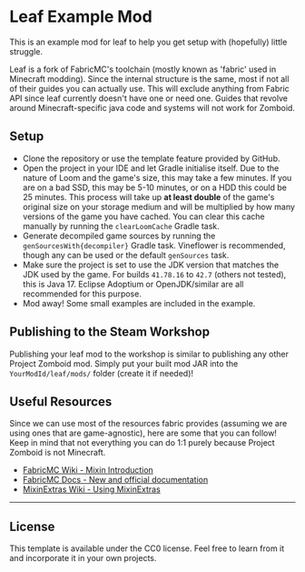 # Leaf Example Mod

This is an example mod for leaf to help you get setup with (hopefully) little struggle.

Leaf is a fork of FabricMC's toolchain (mostly known as 'fabric' used in Minecraft modding).
Since the internal structure is the same, most if not all of their guides you can actually use.
This will exclude anything from Fabric API since leaf currently doesn't have one or need one.
Guides that revolve around Minecraft-specific java code and systems will not work for Zomboid.

## Setup

- Clone the repository or use the template feature provided by GitHub.
- Open the project in your IDE and let Gradle initialise itself.
  Due to the nature of Loom and the game's size, this may take a few minutes.
  If you are on a bad SSD, this may be 5-10 minutes, or on a HDD this could be 25 minutes.
  This process will take up **at least double** of the game's original size on your storage medium
  and will be multiplied by how many versions of the game you have cached.
  You can clear this cache manually by running the `clearLoomCache` Gradle task.
- Generate decompiled game sources by running the `genSourcesWith{decompiler}` Gradle task.
  Vineflower is recommended, though any can be used or the default `genSources` task.
- Make sure the project is set to use the JDK version that matches the JDK used by the game.
  For builds `41.78.16` to `42.7` (others not tested), this is Java 17.
  Eclipse Adoptium or OpenJDK/similar are all recommended for this purpose.
- Mod away! Some small examples are included in the example.

## Publishing to the Steam Workshop

Publishing your leaf mod to the workshop is similar to publishing any other Project Zomboid mod.
Simply put your built mod JAR into the `YourModId/leaf/mods/` folder (create it if needed)!

## Useful Resources

Since we can use most of the resources fabric provides (assuming we are using ones that are
game-agnostic), here are some that you can follow!
Keep in mind that not everything you can do 1:1 purely because Project Zomboid is not Minecraft.

- [FabricMC Wiki - Mixin Introduction](https://wiki.fabricmc.net/tutorial:mixin_introduction)
- [FabricMC Docs - New and official documentation](https://docs.fabricmc.net/)
- [MixinExtras Wiki - Using MixinExtras](https://github.com/LlamaLad7/MixinExtras/wiki)

---

## License

This template is available under the CC0 license.
Feel free to learn from it and incorporate it in your own projects.
